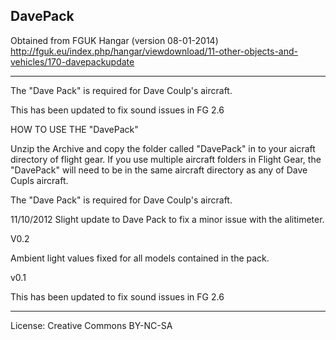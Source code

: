 DavePack
---------

Obtained from FGUK Hangar (version 08-01-2014)
http://fguk.eu/index.php/hangar/viewdownload/11-other-objects-and-vehicles/170-davepackupdate

***

The "Dave Pack" is required for  Dave Coulp's aircraft.

This has been updated to fix sound issues in FG 2.6

HOW TO USE THE  "DavePack"

Unzip the Archive and copy the folder called "DavePack" in to your aicraft directory of flight gear. If you use multiple aircraft folders in Flight Gear, the "DavePack" will need to be in the same aircraft directory as any of Dave Cupls aircraft.

 

 

The "Dave Pack" is required for  Dave Coulp's aircraft.

11/10/2012 Slight update to Dave Pack to fix a minor issue with the alitimeter.

V0.2

Ambient light values fixed for all models contained in the pack.

v0.1

This has been updated to fix sound issues in FG 2.6

***

License: Creative Commons BY-NC-SA
